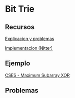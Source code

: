 # Bit Trie

## Recursos

[Explicacion y problemas](https://threadsiiithyderabad.quora.com/Tutorial-on-Trie-and-example-problems)

[Implementacion (Nitter)](./Trie.cpp)

## Ejemplo 

[CSES - Maximum Subarray XOR](https://cses.fi/problemset/task/1655/)

## Problemas

